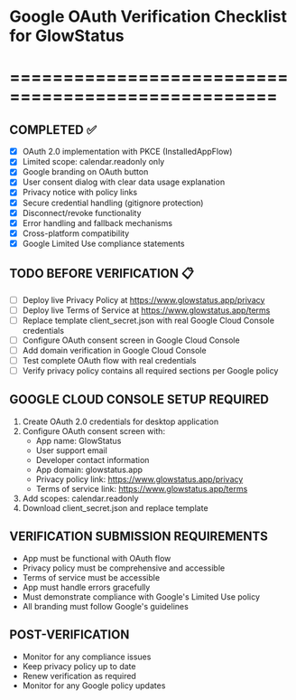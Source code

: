 # Google OAuth Verification Checklist for GlowStatus
# ===================================================

## COMPLETED ✅
- [x] OAuth 2.0 implementation with PKCE (InstalledAppFlow)
- [x] Limited scope: calendar.readonly only
- [x] Google branding on OAuth button
- [x] User consent dialog with clear data usage explanation
- [x] Privacy notice with policy links
- [x] Secure credential handling (gitignore protection)
- [x] Disconnect/revoke functionality
- [x] Error handling and fallback mechanisms
- [x] Cross-platform compatibility
- [x] Google Limited Use compliance statements

## TODO BEFORE VERIFICATION 📋
- [ ] Deploy live Privacy Policy at https://www.glowstatus.app/privacy
- [ ] Deploy live Terms of Service at https://www.glowstatus.app/terms
- [ ] Replace template client_secret.json with real Google Cloud Console credentials
- [ ] Configure OAuth consent screen in Google Cloud Console
- [ ] Add domain verification in Google Cloud Console
- [ ] Test complete OAuth flow with real credentials
- [ ] Verify privacy policy contains all required sections per Google policy

## GOOGLE CLOUD CONSOLE SETUP REQUIRED
1. Create OAuth 2.0 credentials for desktop application
2. Configure OAuth consent screen with:
   - App name: GlowStatus
   - User support email
   - Developer contact information
   - App domain: glowstatus.app
   - Privacy policy link: https://www.glowstatus.app/privacy
   - Terms of service link: https://www.glowstatus.app/terms
3. Add scopes: calendar.readonly
4. Download client_secret.json and replace template

## VERIFICATION SUBMISSION REQUIREMENTS
- App must be functional with OAuth flow
- Privacy policy must be comprehensive and accessible
- Terms of service must be accessible
- App must handle errors gracefully
- Must demonstrate compliance with Google's Limited Use policy
- All branding must follow Google's guidelines

## POST-VERIFICATION
- Monitor for any compliance issues
- Keep privacy policy up to date
- Renew verification as required
- Monitor for any Google policy updates
